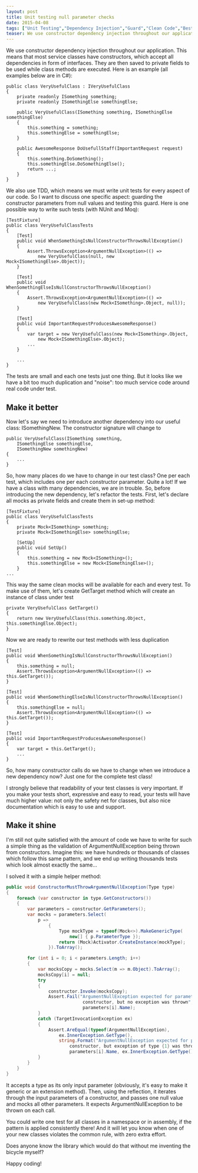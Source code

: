 ```yaml
---
layout: post
title: Unit testing null parameter checks
date: 2015-04-08
tags: ["Unit Testing","Dependency Injection","Guard","Clean Code","Best Practices","Reflection","C#","TDD"]
teaser: We use constructor dependency injection throughout our application. This means that most service classes have constructors, which accept all dependencies in form of interfaces. They are then saved to private fields to be used while class methods are executed. We also use TDD, which means we must write unit tests for every aspect of our code. So I want to discuss one specific aspect: guarding the constructor parameters from null values and testing this guard. 
---
```

We use constructor dependency injection throughout our application. This means that most service classes have constructors, which accept all dependencies in form of interfaces. They are then saved to private fields to be used while class methods are executed. Here is an example (all examples below are in C#):

    public class VeryUsefulClass : IVeryUsefulClass
    {
        private readonly ISomething something;
        private readonly ISomethingElse somethingElse;
        
        public VeryUsefulClass(ISomething something, ISomethingElse somethingElse)
        {
            this.something = something;
            this.somethingElse = somethingElse;
        }

        public AwesomeResponse DoUsefullStaff(ImportantRequest request)
        {
            this.something.DoSomething();
            this.somethingElse.DoSomethingElse();
            return ...;
        }
    }

We also use TDD, which means we must write unit tests for every aspect of our code. So I want to discuss one specific aspect: guarding the constructor parameters from null values and testing this guard. Here is one possible way to write such tests (with NUnit and Moq):

    [TestFixture]
    public class VeryUsefulClassTests
    {
        [Test]
        public void WhenSomethingIsNullConstructorThrowsNullException()
        {
            Assert.ThrowsException<ArgumentNullException>(() => 
                new VeryUsefulClass(null, new Mock<ISomethingElse>.Object));
        }

        [Test]
        public void WhenSomethingElseIsNullConstructorThrowsNullException()
        {
            Assert.ThrowsException<ArgumentNullException>(() => 
                new VeryUsefulClass(new Mock<ISomething>.Object, null));
        }

        [Test]
        public void ImportantRequestProducesAwesomeResponse()
        {
            var target = new VeryUsefulClass(new Mock<ISomething>.Object, 
                new Mock<ISomethingElse>.Object);
            ...
        }

        ...
    }

The tests are small and each one tests just one thing. But it looks like we have a bit too much duplication and "noise": too much service code around real code under test. 

Make it better
--------------

Now let's say we need to introduce another dependency into our useful class: ISomethingNew. The constructor signature will change to

    public VeryUsefulClass(ISomething something, 
        ISomethingElse somethingElse, 
        ISomethingNew somethingNew)
    {
        ...
    }

So, how many places do we have to change in our test class? One per each test, which includes one per each constructor parameter. Quite a lot! If we have a class with many dependencies, we are in trouble. So, before introducing the new dependency, let's refactor the tests. First, let's declare all mocks as private fields and create them in set-up method:

    [TestFixture]
    public class VeryUsefulClassTests
    {
        private Mock<ISomething> something;
        private Mock<ISomethingElse> somethingElse;
    
        [SetUp]
        public void SetUp()
        {
            this.something = new Mock<ISomething>();
            this.somethingElse = new Mock<ISomethingElse>();
        }
    ...

This way the same clean mocks will be available for each and every test. To make use of them, let's create GetTarget method which will create an instance of class under test

    private VeryUsefulClass GetTarget()
    {
        return new VeryUsefulClass(this.something.Object, this.somethingElse.Object);
    }

Now we are ready to rewrite our test methods with less duplication

    [Test]
    public void WhenSomethingIsNullConstructorThrowsNullException()
    {
        this.something = null;
        Assert.ThrowsException<ArgumentNullException>(() => this.GetTarget());
    }

    [Test]
    public void WhenSomethingElseIsNullConstructorThrowsNullException()
    {
        this.somethingElse = null;
        Assert.ThrowsException<ArgumentNullException>(() => this.GetTarget());
    }

    [Test]
    public void ImportantRequestProducesAwesomeResponse()
    {
        var target = this.GetTarget();
        ...
    }

So, how many constructor calls do we have to change when we introduce a new dependency now? Just one for the complete test class!

I strongly believe that readability of your test classes is very important. If you make your tests short, expressive and easy to read, your tests will have much higher value: not only the safety net for classes, but also nice documentation which is easy to use and support.

Make it shine
-------------

I'm still not quite satisfied with the amount of code we have to write for such a simple thing as the validation of ArgumentNullException being thrown from constructors. Imagine this: we have hundreds or thousands of classes which follow this same pattern, and we end up writing thousands tests which look almost exactly the same... 

I solved it with a simple helper method:

``` csharp
public void ConstructorMustThrowArgumentNullException(Type type)
{
    foreach (var constructor in type.GetConstructors())
    {
        var parameters = constructor.GetParameters();
        var mocks = parameters.Select(
            p =>
                {
                    Type mockType = typeof(Mock<>).MakeGenericType(
                        new[] { p.ParameterType });
                    return (Mock)Activator.CreateInstance(mockType);
                }).ToArray();

        for (int i = 0; i < parameters.Length; i++)
        {
            var mocksCopy = mocks.Select(m => m.Object).ToArray();
            mocksCopy[i] = null;
            try
            {
                constructor.Invoke(mocksCopy);
                Assert.Fail("ArgumentNullException expected for parameter {0} of 
                             constructor, but no exception was thrown", 
                             parameters[i].Name);
            }
            catch (TargetInvocationException ex)
            {
                Assert.AreEqual(typeof(ArgumentNullException), 
                    ex.InnerException.GetType(), 
                    string.Format("ArgumentNullException expected for parameter {0} of 
                        constructor, but exception of type {1} was thrown", 
                        parameters[i].Name, ex.InnerException.GetType()));
            }
        }
    }
}
```

It accepts a type as its only input parameter (obviously, it's easy to make it generic or an extension method). Then, using the reflection, it iterates through the input parameters of a constructor, and passes one null value and mocks all other parameters. It expects ArgumentNullException to be thrown on each call.

You could write one test for all classes in a namespace or in assembly, if the pattern is applied consistently there! And it will let you know when one of your new classes violates the common rule, with zero extra effort.

Does anyone know the library which would do that without me inventing the bicycle myself?

Happy coding!
